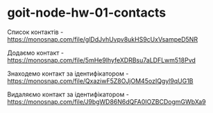# goit-node-hw-01-contacts

Список контактів - https://monosnap.com/file/glDdJvhUvpv8ukHS9cUxVsampeD5NR

Додаємо контакт - https://monosnap.com/file/5mHe9lhyfeXDRBsu7aLDFLwm518Pvd

Знаходемо контакт за ідентифікатором - https://monosnap.com/file/QxaziwF5Z8OJjOM45ozIQgyl9qUG1B

Видаляємо контакт за ідентифікатором - https://monosnap.com/file/J9bgWD86N6dQFA0IOZBCDogmGWbXa9
